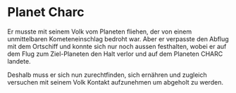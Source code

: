 # Planet Charc
Er musste mit seinem Volk vom Planeten fliehen, der von einem unmittelbaren Kometeneinschlag bedroht war. Aber er verpasste den Abflug mit dem Ortschiff und konnte sich nur noch aussen festhalten, wobei er auf dem Flug zum Ziel-Planeten den Halt verlor und auf dem Planeten CHARC landete.

Deshalb muss er sich nun zurechtfinden, sich ernähren und zugleich versuchen mit seinem Volk Kontakt aufzunehmen um abgeholt zu werden.
